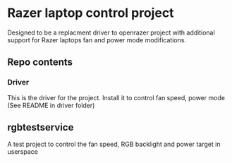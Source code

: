 # Razer laptop control project
Designed to be a replacment driver to openrazer project with additional support for Razer laptops fan and power mode modifications.

## Repo contents
### Driver
This is the driver for the project. Install it to control fan speed, power mode (See README in driver folder)

## rgbtestservice
A test project to control the fan speed, RGB backlight and power target in userspace
